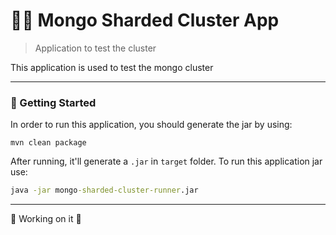 # 🌁🌀 Mongo Sharded Cluster App

> Application to test the cluster

<p>This application is used to test the mongo cluster</p>

---

### 🚀 Getting Started

In order to run this application, you should generate the jar by using:

```maven
mvn clean package
```

After running, it'll generate a `.jar` in `target` folder. To run this application jar use:

```cmd
java -jar mongo-sharded-cluster-runner.jar
```

---
🚧 Working on it 🚧
